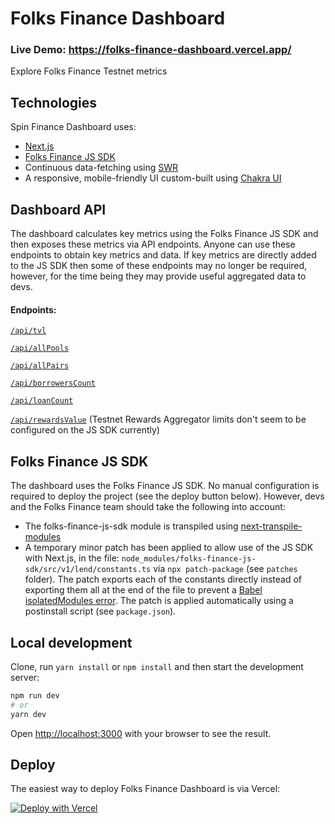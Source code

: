 # Folks Finance Dashboard

### Live Demo: https://folks-finance-dashboard.vercel.app/

Explore Folks Finance Testnet metrics

## Technologies

Spin Finance Dashboard uses:

- [Next.js](https://nextjs.org/)
- [Folks Finance JS SDK](https://github.com/Folks-Finance/folks-finance-js-sdk/)
- Continuous data-fetching using [SWR](https://swr.vercel.app/)
- A responsive, mobile-friendly UI custom-built using [Chakra UI](https://chakra-ui.com/)

## Dashboard API

The dashboard calculates key metrics using the Folks Finance JS SDK and then exposes these metrics via API endpoints. Anyone can use these endpoints to obtain key metrics and data. If key metrics are directly added to the JS SDK then some of these endpoints may no longer be required, however, for the time being they may provide useful aggregated data to devs.

#### Endpoints:

[`/api/tvl`](https://folks-finance-dashboard.vercel.app/api/tvl)

[`/api/allPools`](https://folks-finance-dashboard.vercel.app/api/allPools)

[`/api/allPairs`](https://folks-finance-dashboard.vercel.app/api/allPairs)

[`/api/borrowersCount`](https://folks-finance-dashboard.vercel.app/api/borrowersCount)

[`/api/loanCount`](https://folks-finance-dashboard.vercel.app/api/loanCount)

[`/api/rewardsValue`](https://folks-finance-dashboard.vercel.app/api/rewardsValue) (Testnet Rewards Aggregator limits don't seem to be configured on the JS SDK currently)

## Folks Finance JS SDK

The dashboard uses the Folks Finance JS SDK. No manual configuration is required to deploy the project (see the deploy button below). However, devs and the Folks Finance team should take the following into account:

- The folks-finance-js-sdk module is transpiled using [next-transpile-modules](https://www.npmjs.com/package/next-transpile-modules)
- A temporary minor patch has been applied to allow use of the JS SDK with Next.js, in the file: `node_modules/folks-finance-js-sdk/src/v1/lend/constants.ts` via `npx patch-package` (see `patches` folder). The patch exports each of the constants directly instead of exporting them all at the end of the file to prevent a [Babel isolatedModules error](https://github.com/vercel/next.js/issues/7882). The patch is applied automatically using a postinstall script (see `package.json`).

## Local development

Clone, run `yarn install` or `npm install` and then start the development server:

```bash
npm run dev
# or
yarn dev
```

Open [http://localhost:3000](http://localhost:3000) with your browser to see the result.

## Deploy

The easiest way to deploy Folks Finance Dashboard is via Vercel:

[![Deploy with Vercel](https://vercel.com/button)](https://vercel.com/new/clone?repository-url=https%3A%2F%2Fgithub.com%2Fkarlxlee%2Ffolks-finance-dashboard%2F)
